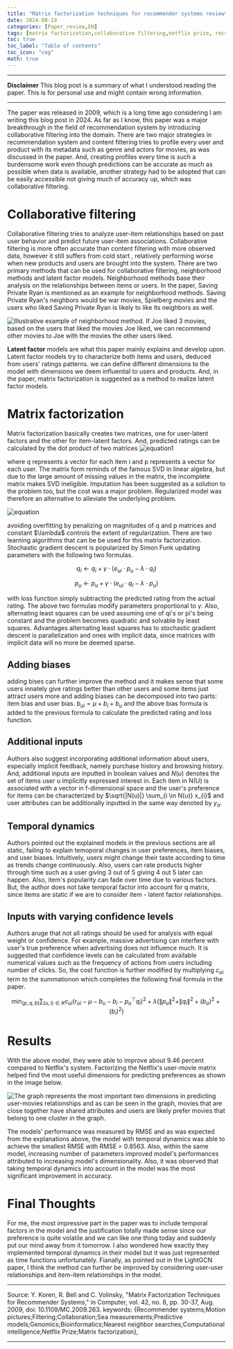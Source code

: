 ```yaml
---
title: "Matrix factorization techniques for recommender systems review"
date: 2024-08-19
categories: [Paper_review,EN]
tags: [matrix factorization,collaborative filtering,netflix prize, recsys]
toc: true
toc_label: "Table of contents"
toc_icon: "cog"
math: true
---
```

___
**Disclaimer**
This blog post is a summary of what I understood reading the paper. This is for personal use and might contain wrong information.
___


The paper was released in 2009, which is a long time ago considering I am writing this blog post in 2024. As far as I know, this paper was a major breakthrough in the field of recommendation system by introducing collaborative filtering into the domain. 
There are two major strategies in recommendation system and content filtering tries to profile every user and product with its metadata such as genre and actors for movies, as was discussed in the paper. And, creating profiles every time is such a burdensome 
work even though predictions can be accurate as much as possible when data is available, another strategy had to be adopted that can be easily accessible not giving much of accuracy up, which was collaborative filtering.

# Collaborative filtering

Collaborative filtering tries to analyze user-item relationships based on past user behavior and predict future user-item associations. Collaborative filtering is more often accurate than content filtering with more observed data, however it still suffers from cold start
, relatively performing worse when new products and users are brought into the system. There are two primary methods that can be used for collaborative filtering, neighborhood methods and latent factor models. Neighborhood methods base their analysis on the relationships
between items or users. In the paper, Saving Private Ryan is mentioned as an example for neighborhood methods. Saving Private Ryan's neighbors would be war movies, Spielberg movies and the users who liked Saving Private Ryan is likely to like its neighbors as well.


![Illustrative example of neighborhood method. If Joe liked 3 movies, based on the users that liked the movies Joe liked, we can recommend other movies to Joe with the movies the other users liked.](/assets/neighborhood.png)


**Latent factor** models are what this paper mainly explains and develop upon. Latent factor models try to characterize both items and users, deduced from users' ratings patterns. we can define different dimensions to the model with dimensions we deem influential to users and products.
And, in the paper, matrix factorization is suggested as a method to realize latent factor models.

# Matrix factorization

Matrix factorization basically creates two matrices, one for user-latent factors and the other for item-latent factors. And, predicted ratings can be calculated by the dot product of two matrices
![equation1](https://latex.codecogs.com/svg.image?\(\hat{r}_{ui}=\mathbf{q}_i^{\top}\mathbf{p}_u\))

where q represents a vector for each item i and p represents a vector for each user. The matrix form reminds of the famous SVD in linear algebra, but due to the large amount of missing values in the matrix, the incomplete matrix makes SVD ineligible. Imputation has been suggested as a solution to the problem too, but the cost was a major problem. Regularized model was therefore an alternative to alleviate the underlying problem. 

![equation](https://latex.codecogs.com/svg.image?&space;Minimize&space;over$\(q^*\)and\(p^*\):$$\[\sum_{(u,i)\in&space;K}\left(r_{ui}-q_{i}^\top&space;p_{u}\right)^2&plus;\lambda\left(\|q_{i}\|^2&plus;\|p_{u}\|^2\right)\]$)

avoiding overfitting by penalizing on magnitudes of q and p matrices and constant $\lambda\$ controls the extent of regularization. There are two learning algorithms that can be be used for this matrix factorization. Stochastic gradient descent is popularized by Simon Funk updating parameters with the following two formulas. 

$$
q_{i} \leftarrow q_{i} + \gamma \cdot (e_{ui} \cdot p_{u} - \lambda \cdot q_{i})
$$

$$
p_{u} \leftarrow p_{u} + \gamma \cdot (e_{ui} \cdot q_{I} - \lambda \cdot p_{u})
$$

with loss function simply subtracting the predicted rating from the actual rating. The above two formulas modify parameters proportional to $\gamma$. Also, alternating least squares can be used assuming one of qi's or pi's being constant and the problem becomes quadratic and solvable by least squares. Advantages alternating least squares has to stochastic gradient descent is parallelization and ones with implicit data, since matrices with implicit data will no more be deemed sparse. 

## Adding biases

adding bises can further improve the method and it makes sense that some users innately give ratings better than other users and some items just attract users more and adding biases can be decomposed into two parts: item bias and user bias. 
$b_{ui} = \mu + b_{i} + b_{u}$
and the above bias formula is added to the previous formula to calculate the predicted rating and loss function. 

## Additional inputs

Authors also suggest incorporating additional information about users, especially implicit feedback, namely purchase history and browsing history. And, additional inputs are inputted in boolean values and $N(u)$ denotes the set of items user u implicitly expressed interest in. Each item in N(U) is associated with a vector in f-dimensional space and the user's preference for items can be characterized by 
$\sqrt{|N(u)|} \sum_{i \in N(u)} x_{i}$ and user attributes can be additionally inputted in the same way denoted by $y_{a}$. 

## Temporal dynamics

Authors pointed out the explained models in the previous sections are all static, failing to explain temoporal changes in user preferences, item biases, and user biases. Intuitively, users might change their taste according to time as trends change continuously. Also, users can rate products higher through time such as a user giving 3 out of 5 giving 4 out 5 later can happen. Also, item's popularity can fade over time due to various factors. But, the author does not take temporal factor into account for q matrix, since items are static if we are to consider item - latent factor relationships.

## Inputs with varying confidence levels

Authors aruge that not all ratings should be used for analysis with equal weight or confidence. For example, massive advertising can interfere with user's true preference when advertising does not influence much. It is suggested that confidence levels can be calculated from available numerical values such as the frequency of actions from users including number of clicks. So, the cost function is further modified by multiplying $c_{ui}$ term to the summationon which completes the following final formula in the paper.

$$
\min_{(p, q, b)} \sum_{(u,i) \in K} c_{ui} \left( r_{ui} - \mu - b_{u} - b_{i} - p_{u}^\top q_{i} \right)^2 + \lambda \left( \|p_{u}\|^2 + \|q_{i}\|^2 + (b_{u})^2 + (b_{i})^2 \right)
$$

# Results

With the above model, they were able to improve about 9.46 percent compared to Netflix's system. Factorizing the Netflix's user-movie matrix helped find the most useful dimensions for predicting preferences as shown in the image below. 

![The graph represents the most important two dimensions in predicting user-movies relationships and as can be seen in the graph, movies that are close together have shared attributes and users are likely prefer movies that belong to one cluster in the graph.](/assets/netflix-matrix.png)

The models' performance was measured by RMSE and as was expected from the explanations above, the model with temporal dynamics was able to achieve the smallest RMSE with RMSE = 0.8563. Also, within the same model, increasing number of parameters improved model's performances attributed to increasing model's dimensionality. Also, it was observed that taking temporal dynamics into account in the model was the most significant improvement in accuracy.

# Final Thoughts

For me, the most impressive part in the paper was to include temporal factors in the model and the justification totally made sense since our preference is quite volatile and we can like one thing today and suddenly put our mind away from it tomorrow. I also wondered how exactly they implemented temporal dynamics in their model but it was just represented as time functions unfortunately. Fianally, as pointed out in the LightGCN paper, I think the method can further be improved by considering user-user relationships and item-item relationships in the model.  

___
Source: Y. Koren, R. Bell and C. Volinsky, "Matrix Factorization Techniques for Recommender Systems," in Computer, vol. 42, no. 8, pp. 30-37, Aug. 2009, doi: 10.1109/MC.2009.263.
keywords: {Recommender systems;Motion pictures;Filtering;Collaboration;Sea measurements;Predictive models;Genomics;Bioinformatics;Nearest neighbor searches;Computational intelligence;Netflix Prize;Matrix factorization},
___ 
